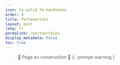 ```yaml
---
icon: fa-solid fa-handshake
order: 4
title: Partenariats
layout: post
lang: fr
permalink: /partnerships
display_metadata: False
toc: true
---
```


> 🚧 Page en construction 🚧
{: .prompt-warning }